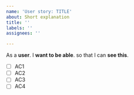 ```yaml
---
name: 'User story: TITLE'
about: Short explanation
title: ''
labels: ''
assignees: ''

---
```


As a **user**. I **want to be able**. so that I can **see this**.

- [ ] AC1
- [ ] AC2
- [ ] AC3
- [ ] AC4
